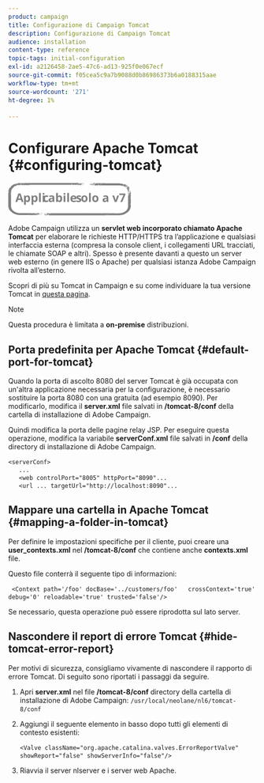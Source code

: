 ```yaml
---
product: campaign
title: Configurazione di Campaign Tomcat
description: Configurazione di Campaign Tomcat
audience: installation
content-type: reference
topic-tags: initial-configuration
exl-id: a2126458-2ae5-47c6-ad13-925f0e067ecf
source-git-commit: f05cea5c9a7b9088d0b86986373b6a0188315aae
workflow-type: tm+mt
source-wordcount: '271'
ht-degree: 1%

---
```


# Configurare Apache Tomcat {#configuring-tomcat}

![](../../assets/v7-only.svg)

Adobe Campaign utilizza un **servlet web incorporato chiamato Apache Tomcat** per elaborare le richieste HTTP/HTTPS tra l’applicazione e qualsiasi interfaccia esterna (compresa la console client, i collegamenti URL tracciati, le chiamate SOAP e altri). Spesso è presente davanti a questo un server web esterno (in genere IIS o Apache) per qualsiasi istanza Adobe Campaign rivolta all’esterno.

Scopri di più su Tomcat in Campaign e su come individuare la tua versione Tomcat in [questa pagina](../../production/using/locate-tomcat-version.md).

>[!NOTE]
>
>Questa procedura è limitata a **on-premise** distribuzioni.

## Porta predefinita per Apache Tomcat {#default-port-for-tomcat}

Quando la porta di ascolto 8080 del server Tomcat è già occupata con un&#39;altra applicazione necessaria per la configurazione, è necessario sostituire la porta 8080 con una gratuita (ad esempio 8090). Per modificarlo, modifica il **server.xml** file salvati in **/tomcat-8/conf** della cartella di installazione di Adobe Campaign.

Quindi modifica la porta delle pagine relay JSP. Per eseguire questa operazione, modifica la variabile **serverConf.xml** file salvati in **/conf** della directory di installazione di Adobe Campaign.

```
<serverConf>
   ...
   <web controlPort="8005" httpPort="8090"...
   <url ... targetUrl="http://localhost:8090"...
```

## Mappare una cartella in Apache Tomcat {#mapping-a-folder-in-tomcat}

Per definire le impostazioni specifiche per il cliente, puoi creare una **user_contexts.xml** nel **/tomcat-8/conf** che contiene anche **contexts.xml** file.

Questo file conterrà il seguente tipo di informazioni:

```
 <Context path='/foo' docBase='../customers/foo'   crossContext='true' debug='0' reloadable='true' trusted='false'/>
```

Se necessario, questa operazione può essere riprodotta sul lato server.

## Nascondere il report di errore Tomcat {#hide-tomcat-error-report}

Per motivi di sicurezza, consigliamo vivamente di nascondere il rapporto di errore Tomcat. Di seguito sono riportati i passaggi da seguire.

1. Apri **server.xml** nel file **/tomcat-8/conf** directory della cartella di installazione di Adobe Campaign:  `/usr/local/neolane/nl6/tomcat-8/conf`
1. Aggiungi il seguente elemento in basso dopo tutti gli elementi di contesto esistenti:

   ```
   <Valve className="org.apache.catalina.valves.ErrorReportValve" showReport="false" showServerInfo="false"/>
   ```

1. Riavvia il server nlserver e i server web Apache.
